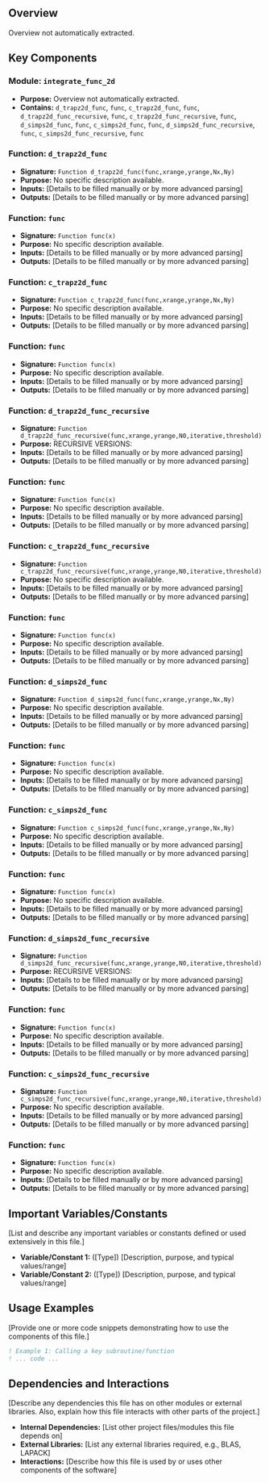 ## Overview

Overview not automatically extracted.

## Key Components

### Module: `integrate_func_2d`
- **Purpose:** Overview not automatically extracted.
- **Contains:** `d_trapz2d_func`, `func`, `c_trapz2d_func`, `func`, `d_trapz2d_func_recursive`, `func`, `c_trapz2d_func_recursive`, `func`, `d_simps2d_func`, `func`, `c_simps2d_func`, `func`, `d_simps2d_func_recursive`, `func`, `c_simps2d_func_recursive`, `func`

### Function: `d_trapz2d_func`
- **Signature:** `Function d_trapz2d_func(func,xrange,yrange,Nx,Ny)`
- **Purpose:** No specific description available.
- **Inputs:** [Details to be filled manually or by more advanced parsing]
- **Outputs:** [Details to be filled manually or by more advanced parsing]

### Function: `func`
- **Signature:** `Function func(x)`
- **Purpose:** No specific description available.
- **Inputs:** [Details to be filled manually or by more advanced parsing]
- **Outputs:** [Details to be filled manually or by more advanced parsing]

### Function: `c_trapz2d_func`
- **Signature:** `Function c_trapz2d_func(func,xrange,yrange,Nx,Ny)`
- **Purpose:** No specific description available.
- **Inputs:** [Details to be filled manually or by more advanced parsing]
- **Outputs:** [Details to be filled manually or by more advanced parsing]

### Function: `func`
- **Signature:** `Function func(x)`
- **Purpose:** No specific description available.
- **Inputs:** [Details to be filled manually or by more advanced parsing]
- **Outputs:** [Details to be filled manually or by more advanced parsing]

### Function: `d_trapz2d_func_recursive`
- **Signature:** `Function d_trapz2d_func_recursive(func,xrange,yrange,N0,iterative,threshold)`
- **Purpose:** RECURSIVE VERSIONS:
- **Inputs:** [Details to be filled manually or by more advanced parsing]
- **Outputs:** [Details to be filled manually or by more advanced parsing]

### Function: `func`
- **Signature:** `Function func(x)`
- **Purpose:** No specific description available.
- **Inputs:** [Details to be filled manually or by more advanced parsing]
- **Outputs:** [Details to be filled manually or by more advanced parsing]

### Function: `c_trapz2d_func_recursive`
- **Signature:** `Function c_trapz2d_func_recursive(func,xrange,yrange,N0,iterative,threshold)`
- **Purpose:** No specific description available.
- **Inputs:** [Details to be filled manually or by more advanced parsing]
- **Outputs:** [Details to be filled manually or by more advanced parsing]

### Function: `func`
- **Signature:** `Function func(x)`
- **Purpose:** No specific description available.
- **Inputs:** [Details to be filled manually or by more advanced parsing]
- **Outputs:** [Details to be filled manually or by more advanced parsing]

### Function: `d_simps2d_func`
- **Signature:** `Function d_simps2d_func(func,xrange,yrange,Nx,Ny)`
- **Purpose:** No specific description available.
- **Inputs:** [Details to be filled manually or by more advanced parsing]
- **Outputs:** [Details to be filled manually or by more advanced parsing]

### Function: `func`
- **Signature:** `Function func(x)`
- **Purpose:** No specific description available.
- **Inputs:** [Details to be filled manually or by more advanced parsing]
- **Outputs:** [Details to be filled manually or by more advanced parsing]

### Function: `c_simps2d_func`
- **Signature:** `Function c_simps2d_func(func,xrange,yrange,Nx,Ny)`
- **Purpose:** No specific description available.
- **Inputs:** [Details to be filled manually or by more advanced parsing]
- **Outputs:** [Details to be filled manually or by more advanced parsing]

### Function: `func`
- **Signature:** `Function func(x)`
- **Purpose:** No specific description available.
- **Inputs:** [Details to be filled manually or by more advanced parsing]
- **Outputs:** [Details to be filled manually or by more advanced parsing]

### Function: `d_simps2d_func_recursive`
- **Signature:** `Function d_simps2d_func_recursive(func,xrange,yrange,N0,iterative,threshold)`
- **Purpose:** RECURSIVE VERSIONS:
- **Inputs:** [Details to be filled manually or by more advanced parsing]
- **Outputs:** [Details to be filled manually or by more advanced parsing]

### Function: `func`
- **Signature:** `Function func(x)`
- **Purpose:** No specific description available.
- **Inputs:** [Details to be filled manually or by more advanced parsing]
- **Outputs:** [Details to be filled manually or by more advanced parsing]

### Function: `c_simps2d_func_recursive`
- **Signature:** `Function c_simps2d_func_recursive(func,xrange,yrange,N0,iterative,threshold)`
- **Purpose:** No specific description available.
- **Inputs:** [Details to be filled manually or by more advanced parsing]
- **Outputs:** [Details to be filled manually or by more advanced parsing]

### Function: `func`
- **Signature:** `Function func(x)`
- **Purpose:** No specific description available.
- **Inputs:** [Details to be filled manually or by more advanced parsing]
- **Outputs:** [Details to be filled manually or by more advanced parsing]

## Important Variables/Constants

[List and describe any important variables or constants defined or used extensively in this file.]

- **Variable/Constant 1:** ([Type]) [Description, purpose, and typical values/range]
- **Variable/Constant 2:** ([Type]) [Description, purpose, and typical values/range]

## Usage Examples

[Provide one or more code snippets demonstrating how to use the components of this file.]

```fortran
! Example 1: Calling a key subroutine/function
! ... code ...
```

## Dependencies and Interactions

[Describe any dependencies this file has on other modules or external libraries. Also, explain how this file interacts with other parts of the project.]

- **Internal Dependencies:** [List other project files/modules this file depends on]
- **External Libraries:** [List any external libraries required, e.g., BLAS, LAPACK]
- **Interactions:** [Describe how this file is used by or uses other components of the software]
